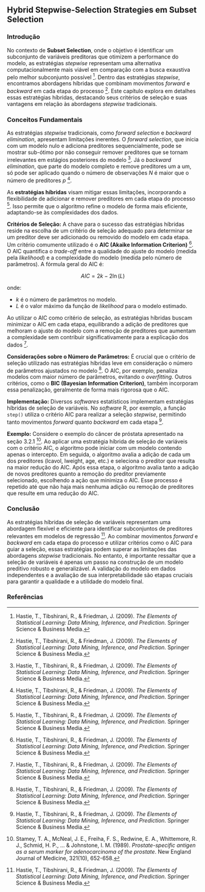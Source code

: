 ## Hybrid Stepwise-Selection Strategies em Subset Selection

### Introdução
No contexto de **Subset Selection**, onde o objetivo é identificar um subconjunto de variáveis preditoras que otimizem a performance do modelo, as estratégias *stepwise* representam uma alternativa computacionalmente mais viável em comparação com a busca exaustiva pelo melhor subconjunto possível [^58]. Dentro das estratégias *stepwise*, encontramos abordagens híbridas que combinam movimentos *forward* e *backward* em cada etapa do processo [^60]. Este capítulo explora em detalhes essas estratégias híbridas, destacando seus critérios de seleção e suas vantagens em relação às abordagens *stepwise* tradicionais.

### Conceitos Fundamentais
As estratégias *stepwise* tradicionais, como *forward selection* e *backward elimination*, apresentam limitações inerentes. O *forward selection*, que inicia com um modelo nulo e adiciona preditores sequencialmente, pode se mostrar sub-ótimo por não conseguir remover preditores que se tornam irrelevantes em estágios posteriores do modelo [^58]. Já o *backward elimination*, que parte do modelo completo e remove preditores um a um, só pode ser aplicado quando o número de observações *N* é maior que o número de preditores *p* [^59].

As **estratégias híbridas** visam mitigar essas limitações, incorporando a flexibilidade de adicionar e remover preditores em cada etapa do processo [^60]. Isso permite que o algoritmo refine o modelo de forma mais eficiente, adaptando-se às complexidades dos dados.

**Critérios de Seleção:** A chave para o sucesso das estratégias híbridas reside na escolha de um critério de seleção adequado para determinar se um preditor deve ser adicionado ou removido do modelo em cada etapa. Um critério comumente utilizado é o **AIC (Akaike Information Criterion)** [^60]. O AIC quantifica o *trade-off* entre a qualidade do ajuste do modelo (medida pela *likelihood*) e a complexidade do modelo (medida pelo número de parâmetros). A fórmula geral do AIC é:

$$AIC = 2k - 2\ln(L)$$

onde:
- *k* é o número de parâmetros no modelo.
- *L* é o valor máximo da função de *likelihood* para o modelo estimado.

Ao utilizar o AIC como critério de seleção, as estratégias híbridas buscam minimizar o AIC em cada etapa, equilibrando a adição de preditores que melhoram o ajuste do modelo com a remoção de preditores que aumentam a complexidade sem contribuir significativamente para a explicação dos dados [^60].

**Considerações sobre o Número de Parâmetros:** É crucial que o critério de seleção utilizado nas estratégias híbridas leve em consideração o número de parâmetros ajustados no modelo [^60]. O AIC, por exemplo, penaliza modelos com maior número de parâmetros, evitando o *overfitting*. Outros critérios, como o **BIC (Bayesian Information Criterion)**, também incorporam essa penalização, geralmente de forma mais rigorosa que o AIC.

**Implementação:** Diversos *softwares* estatísticos implementam estratégias híbridas de seleção de variáveis. No *software* R, por exemplo, a função `step()` utiliza o critério AIC para realizar a seleção *stepwise*, permitindo tanto movimentos *forward* quanto *backward* em cada etapa [^60].

**Exemplo:** Considere o exemplo do câncer de próstata apresentado na seção 3.2.1 [^49]. Ao aplicar uma estratégia híbrida de seleção de variáveis com o critério AIC, o algoritmo pode iniciar com um modelo contendo apenas o intercepto. Em seguida, o algoritmo avalia a adição de cada um dos preditores (lcavol, lweight, age, etc.) e seleciona o preditor que resulta na maior redução do AIC. Após essa etapa, o algoritmo avalia tanto a adição de novos preditores quanto a remoção do preditor previamente selecionado, escolhendo a ação que minimiza o AIC. Esse processo é repetido até que não haja mais nenhuma adição ou remoção de preditores que resulte em uma redução do AIC.

### Conclusão
As estratégias híbridas de seleção de variáveis representam uma abordagem flexível e eficiente para identificar subconjuntos de preditores relevantes em modelos de regressão [^60]. Ao combinar movimentos *forward* e *backward* em cada etapa do processo e utilizar critérios como o AIC para guiar a seleção, essas estratégias podem superar as limitações das abordagens *stepwise* tradicionais. No entanto, é importante ressaltar que a seleção de variáveis é apenas um passo na construção de um modelo preditivo robusto e generalizável. A validação do modelo em dados independentes e a avaliação de sua interpretabilidade são etapas cruciais para garantir a qualidade e a utilidade do modelo final.

### Referências
[^49]: Stamey, T. A., McNeal, J. E., Freiha, F. S., Redwine, E. A., Whittemore, R. J., Schmid, H. P., ... & Johnstone, I. M. (1989). *Prostate-specific antigen as a serum marker for adenocarcinoma of the prostate*. New England Journal of Medicine, 321(10), 652-658.
[^58]: Hastie, T., Tibshirani, R., & Friedman, J. (2009). *The Elements of Statistical Learning: Data Mining, Inference, and Prediction*. Springer Science & Business Media.
[^59]: Hastie, T., Tibshirani, R., & Friedman, J. (2009). *The Elements of Statistical Learning: Data Mining, Inference, and Prediction*. Springer Science & Business Media.
[^60]: Hastie, T., Tibshirani, R., & Friedman, J. (2009). *The Elements of Statistical Learning: Data Mining, Inference, and Prediction*. Springer Science & Business Media.
<!-- END -->